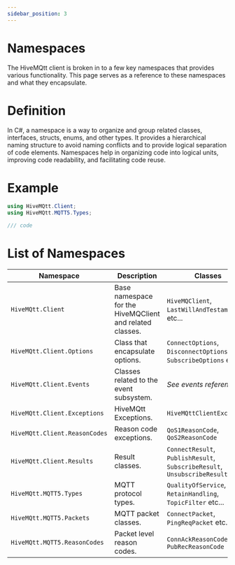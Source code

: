 ```yaml
---
sidebar_position: 3
---
```

# Namespaces

The HiveMQtt client is broken in to a few key namespaces that provides various functionality.  This page serves as a reference to these namespaces and what they encapsulate.

# Definition

In C#, a namespace is a way to organize and group related classes, interfaces, structs, enums, and other types. It provides a hierarchical naming structure to avoid naming conflicts and to provide logical separation of code elements. Namespaces help in organizing code into logical units, improving code readability, and facilitating code reuse.

# Example

```csharp
using HiveMQtt.Client;
using HiveMQtt.MQTT5.Types;

/// code
```

# List of Namespaces


| Namespace              | Description | Classes |
|-----------------------|----------|----------|
| `HiveMQtt.Client`       | Base namespace for the HiveMQClient and related classes. | `HiveMQClient`, `LastWillAndTestament`, etc...|
| `HiveMQtt.Client.Options`| Class that encapsulate options. | `ConnectOptions`, `DisconnectOptions`, `SubscribeOptions` etc...|
| `HiveMQtt.Client.Events` | Classes related to the event subsystem. | _See events reference._|
| `HiveMQtt.Client.Exceptions` | HiveMQtt Exceptions. | `HiveMQttClientException` |
| `HiveMQtt.Client.ReasonCodes` | Reason code exceptions. | `QoS1ReasonCode`, `QoS2ReasonCode`|
| `HiveMQtt.Client.Results` | Result classes.| `ConnectResult`, `PublishResult`, `SubscribeResult`, `UnsubscribeResult`|
| `HiveMQtt.MQTT5.Types`   | MQTT protocol types.| `QualityOfService`, `RetainHandling`, `TopicFilter` etc...|
| `HiveMQtt.MQTT5.Packets` | MQTT packet classes. | `ConnectPacket`, `PingReqPacket` etc...|
| `HiveMQtt.MQTT5.ReasonCodes` | Packet level reason codes. | `ConnAckReasonCode`, `PubRecReasonCode`|
